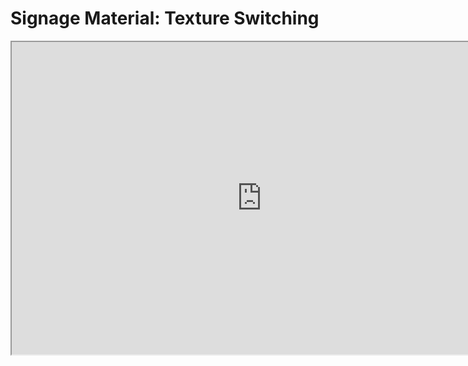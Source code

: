 # Signage Material: Texture Switching

<p><iframe title="YouTube video player" src="https://www.youtube.com/embed/xERZsZmnUuk?si=jEram5TMz_s7oUFw" width="800" height="500" allowfullscreen="allowfullscreen" allow="accelerometer; autoplay; clipboard-write; encrypted-media; gyroscope; picture-in-picture; web-share"></iframe></p>